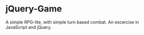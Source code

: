 # jQuery-Game
A simple RPG-lite, with simple turn based combat. An excercise in JavaScript and jQuery.
